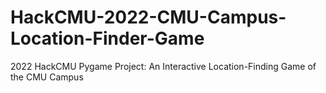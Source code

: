 # HackCMU-2022-CMU-Campus-Location-Finder-Game
2022 HackCMU Pygame Project: An Interactive Location-Finding Game of the CMU Campus 
